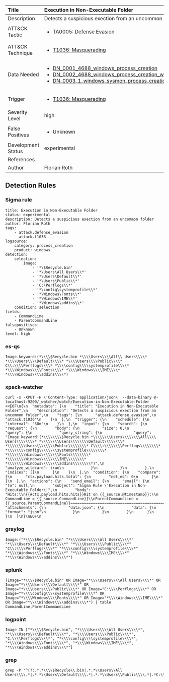 | Title                | Execution in Non-Executable Folder                                                                                                                                                 |
|:---------------------|:------------------------------------------------------------------------------------------------------------------------------------------------------------|
| Description          | Detects a suspicious exection from an uncommon folder                                                                                                                                           |
| ATT&amp;CK Tactic    | <ul><li>[TA0005: Defense Evasion](https://attack.mitre.org/tactics/TA0005)</li></ul>  |
| ATT&amp;CK Technique | <ul><li>[T1036: Masquerading](https://attack.mitre.org/techniques/T1036)</li></ul>                             |
| Data Needed          | <ul><li>[DN_0001_4688_windows_process_creation](../Data_Needed/DN_0001_4688_windows_process_creation.md)</li><li>[DN_0002_4688_windows_process_creation_with_commandline](../Data_Needed/DN_0002_4688_windows_process_creation_with_commandline.md)</li><li>[DN_0003_1_windows_sysmon_process_creation](../Data_Needed/DN_0003_1_windows_sysmon_process_creation.md)</li></ul>                                                         |
| Trigger              | <ul><li>[T1036: Masquerading](../Triggers/T1036.md)</li></ul>  |
| Severity Level       | high                                                                                                                                                 |
| False Positives      | <ul><li>Unknown</li></ul>                                                                  |
| Development Status   | experimental                                                                                                                                                |
| References           | <ul></ul>                                                          |
| Author               | Florian Roth                                                                                                                                                |


## Detection Rules

### Sigma rule

```
title: Execution in Non-Executable Folder
status: experimental
description: Detects a suspicious exection from an uncommon folder
author: Florian Roth
tags:
    - attack.defense_evasion
    - attack.t1036
logsource:
    category: process_creation
    product: windows
detection:
    selection:
        Image:
            - '*\$Recycle.bin'
            - '*\Users\All Users\\*'
            - '*\Users\Default\\*'
            - '*\Users\Public\\*'
            - 'C:\Perflogs\\*'
            - '*\config\systemprofile\\*'
            - '*\Windows\Fonts\\*'
            - '*\Windows\IME\\*'
            - '*\Windows\addins\\*'
    condition: selection
fields:
    - CommandLine
    - ParentCommandLine
falsepositives:
    - Unknown
level: high

```





### es-qs
    
```
Image.keyword:(*\\\\$Recycle.bin *\\\\Users\\\\All\\ Users\\\\* *\\\\Users\\\\Default\\\\* *\\\\Users\\\\Public\\\\* C\\:\\\\Perflogs\\\\* *\\\\config\\\\systemprofile\\\\* *\\\\Windows\\\\Fonts\\\\* *\\\\Windows\\\\IME\\\\* *\\\\Windows\\\\addins\\\\*)
```


### xpack-watcher
    
```
curl -s -XPUT -H \'Content-Type: application/json\' --data-binary @- localhost:9200/_watcher/watch/Execution-in-Non-Executable-Folder <<EOF\n{\n  "metadata": {\n    "title": "Execution in Non-Executable Folder",\n    "description": "Detects a suspicious exection from an uncommon folder",\n    "tags": [\n      "attack.defense_evasion",\n      "attack.t1036"\n    ]\n  },\n  "trigger": {\n    "schedule": {\n      "interval": "30m"\n    }\n  },\n  "input": {\n    "search": {\n      "request": {\n        "body": {\n          "size": 0,\n          "query": {\n            "query_string": {\n              "query": "Image.keyword:(*\\\\\\\\$Recycle.bin *\\\\\\\\Users\\\\\\\\All\\\\ Users\\\\\\\\* *\\\\\\\\Users\\\\\\\\Default\\\\\\\\* *\\\\\\\\Users\\\\\\\\Public\\\\\\\\* C\\\\:\\\\\\\\Perflogs\\\\\\\\* *\\\\\\\\config\\\\\\\\systemprofile\\\\\\\\* *\\\\\\\\Windows\\\\\\\\Fonts\\\\\\\\* *\\\\\\\\Windows\\\\\\\\IME\\\\\\\\* *\\\\\\\\Windows\\\\\\\\addins\\\\\\\\*)",\n              "analyze_wildcard": true\n            }\n          }\n        },\n        "indices": []\n      }\n    }\n  },\n  "condition": {\n    "compare": {\n      "ctx.payload.hits.total": {\n        "not_eq": 0\n      }\n    }\n  },\n  "actions": {\n    "send_email": {\n      "email": {\n        "to": null,\n        "subject": "Sigma Rule \'Execution in Non-Executable Folder\'",\n        "body": "Hits:\\n{{#ctx.payload.hits.hits}}Hit on {{_source.@timestamp}}:\\n      CommandLine = {{_source.CommandLine}}\\nParentCommandLine = {{_source.ParentCommandLine}}================================================================================\\n{{/ctx.payload.hits.hits}}",\n        "attachments": {\n          "data.json": {\n            "data": {\n              "format": "json"\n            }\n          }\n        }\n      }\n    }\n  }\n}\nEOF\n
```


### graylog
    
```
Image:("*\\\\$Recycle.bin" "*\\\\Users\\\\All Users\\\\*" "*\\\\Users\\\\Default\\\\*" "*\\\\Users\\\\Public\\\\*" "C\\:\\\\Perflogs\\\\*" "*\\\\config\\\\systemprofile\\\\*" "*\\\\Windows\\\\Fonts\\\\*" "*\\\\Windows\\\\IME\\\\*" "*\\\\Windows\\\\addins\\\\*")
```


### splunk
    
```
(Image="*\\\\$Recycle.bin" OR Image="*\\\\Users\\\\All Users\\\\*" OR Image="*\\\\Users\\\\Default\\\\*" OR Image="*\\\\Users\\\\Public\\\\*" OR Image="C:\\\\Perflogs\\\\*" OR Image="*\\\\config\\\\systemprofile\\\\*" OR Image="*\\\\Windows\\\\Fonts\\\\*" OR Image="*\\\\Windows\\\\IME\\\\*" OR Image="*\\\\Windows\\\\addins\\\\*") | table CommandLine,ParentCommandLine
```


### logpoint
    
```
Image IN ["*\\\\$Recycle.bin", "*\\\\Users\\\\All Users\\\\*", "*\\\\Users\\\\Default\\\\*", "*\\\\Users\\\\Public\\\\*", "C:\\\\Perflogs\\\\*", "*\\\\config\\\\systemprofile\\\\*", "*\\\\Windows\\\\Fonts\\\\*", "*\\\\Windows\\\\IME\\\\*", "*\\\\Windows\\\\addins\\\\*"]
```


### grep
    
```
grep -P '^(?:.*.*\\\\$Recycle\\.bin|.*.*\\Users\\All Users\\\\.*|.*.*\\Users\\Default\\\\.*|.*.*\\Users\\Public\\\\.*|.*C:\\Perflogs\\\\.*|.*.*\\config\\systemprofile\\\\.*|.*.*\\Windows\\Fonts\\\\.*|.*.*\\Windows\\IME\\\\.*|.*.*\\Windows\\addins\\\\.*)'
```



